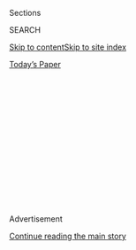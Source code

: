 <div id="app">

<div>

<div>

<div>

<div class="NYTAppHideMasthead css-1q2w90k e1suatyy0">

<div class="section css-ui9rw0 e1suatyy2">

<div class="css-eph4ug er09x8g0">

<div class="css-6n7j50">

</div>

<span class="css-1dv1kvn">Sections</span>

<div class="css-10488qs">

<span class="css-1dv1kvn">SEARCH</span>

</div>

[Skip to content](#site-content)[Skip to site
index](#site-index)

</div>

<div class="css-10698na e1huz5gh0">

</div>

</div>

<div id="masthead-bar-one" class="section hasLinks css-15hmgas e1csuq9d3">

<div class="css-uqyvli e1csuq9d0">

</div>

<div class="css-1uqjmks e1csuq9d1">

</div>

<div class="css-9e9ivx">

[](https://myaccount.nytimes3xbfgragh.onion/auth/login?response_type=cookie&client_id=vi)

</div>

<div class="css-1bvtpon e1csuq9d2">

[Today’s
Paper](https://www.nytimes3xbfgragh.onion/section/todayspaper)

</div>

</div>

</div>

</div>

<div data-aria-hidden="false">

<div id="site-content" data-role="main">

<div>

<div class="css-1aor85t" style="opacity:0.000000001;z-index:-1;visibility:hidden">

<div class="css-1hqnpie">

<div class="css-epjblv">

<span class="css-17xtcya">[Opinion](/section/opinion)</span><span class="css-x15j1o">|</span><span class="css-fwqvlz">The
Democrats Who Rose to the
Moment</span>

</div>

<div class="css-k008qs">

<div class="css-1iwv8en">

<span class="css-18z7m18"></span>

<div>

</div>

</div>

<span class="css-1n6z4y">https://nyti.ms/3aKcpSL</span>

<div class="css-1705lsu">

<div class="css-4xjgmj">

<div class="css-4skfbu" data-role="toolbar" data-aria-label="Social Media Share buttons, Save button, and Comments Panel with current comment count" data-testid="share-tools">

  - 
  - 
  - 
  - 
    
    <div class="css-6n7j50">
    
    </div>

  - 
  - 

</div>

</div>

</div>

</div>

</div>

</div>

<div class="css-13pd83m">

</div>

<div id="top-wrapper" class="css-1sy8kpn">

<div id="top-slug" class="css-l9onyx">

Advertisement

</div>

[Continue reading the main
story](#after-top)

<div class="ad top-wrapper" style="text-align:center;height:100%;display:block;min-height:250px">

<div id="top" class="place-ad" data-position="top" data-size-key="top">

</div>

</div>

<div id="after-top">

</div>

</div>

<div>

<div class="css-v5btjw etb61u70">

<div class="css-v05ibm etb61u71">

[Opinion](/section/opinion)

</div>

</div>

<div id="sponsor-wrapper" class="css-1hyfx7x">

<div id="sponsor-slug" class="css-19vbshk">

Supported by

</div>

[Continue reading the main
story](#after-sponsor)

<div id="sponsor" class="ad sponsor-wrapper" style="text-align:center;height:100%;display:block">

</div>

<div id="after-sponsor">

</div>

</div>

<div class="css-186x18t">

</div>

<div class="css-1vkm6nb ehdk2mb0">

# The Democrats Who Rose to the Moment

</div>

A nation’s soldiers in a time of crisis.

<div class="css-18e8msd">

<div class="css-vp77d3 epjyd6m0">

<div class="css-1p10dcb ey68jwv0" data-aria-hidden="true">

[![David
Brooks](https://static01.graylady3jvrrxbe.onion/images/2018/04/03/opinion/david-brooks/david-brooks-thumbLarge-v2.png
"David Brooks")](https://www.nytimes3xbfgragh.onion/by/david-brooks)

</div>

<div class="css-1baulvz">

By [<span class="css-1baulvz last-byline" itemprop="name">David
Brooks</span>](https://www.nytimes3xbfgragh.onion/by/david-brooks)

<div class="css-8atqhb">

Opinion Columnist

</div>

</div>

</div>

  - Aug. 20,
    2020

  - 
    
    <div class="css-4xjgmj">
    
    <div class="css-d8bdto" data-role="toolbar" data-aria-label="Social Media Share buttons, Save button, and Comments Panel with current comment count" data-testid="share-tools">
    
      - 
      - 
      - 
      - 
        
        <div class="css-6n7j50">
        
        </div>
    
      - 
      - 
    
    </div>
    
    </div>

</div>

<div class="css-79elbk" data-testid="photoviewer-wrapper">

<div class="css-z3e15g" data-testid="photoviewer-wrapper-hidden">

</div>

<div class="css-1a48zt4 ehw59r15" data-testid="photoviewer-children">

![<span class="css-cnj6d5 e1z0qqy90" itemprop="copyrightHolder"><span class="css-1ly73wi e1tej78p0">Credit...</span><span><span>Illustration
by The New York Times; photographs by Democratic National
Convention</span></span></span>](https://static01.graylady3jvrrxbe.onion/images/2020/08/20/opinion/20brooks1/20brooks1-articleLarge.jpg?quality=75&auto=webp&disable=upscale)

</div>

</div>

</div>

<div class="section meteredContent css-1r7ky0e" name="articleBody" itemprop="articleBody">

<div class="css-1fanzo5 StoryBodyCompanionColumn">

<div class="css-53u6y8">

Some people speak from their depths, and some speak from their shallows.
Some speak to make a name in some political game they’re playing. But
others speak from wells of a moral conviction. Their words are not
applause lines; they endure.

Barack Obama spoke at the Democratic convention from his depths. His
speech was not just meant to help the Democrats win an election; it was
to identify a historical crisis and address a spiritual need. The former
law professor spoke from his deep love for our Constitution, the whole
intellectual and moral regime that has been built around it and the way
it is now being betrayed by a self-indulgent narcissist.

His speech was fiercely pro-American and fiercely anti-Trump, showing
that, in fact, to be fiercely pro-American you have to be fiercely
anti-Trump.

But Obama went far beyond the election to address the crisis of national
faith beneath the crisis of politics. He spoke from Philadelphia, site
of our true founding that, as flawed as it was, provided the moral
source that points us toward justice.

</div>

</div>

<div class="css-1fanzo5 StoryBodyCompanionColumn">

<div class="css-53u6y8">

He spoke to all those young people who, having drawn the lessons from
the doleful events of the past few years and from the propaganda of
their high school curriculums, question whether America is so special
after all. Obama held up, by contrast, those generations of
African-Americans who lived under the lash or the threat of the noose
and who had every reason to lose faith in America but who did not lose
faith and instead redoubled their efforts for its salvation.

His speech was not the only act of devotion at the Democratic convention
this week. Bernie Sanders has served his version of socialism for 50
years. For several weeks last winter, it looked as if he would be the
nominee and this convention would be his. That was snatched from him.

But he put his love of country above his dream and laid it all at the
feet of Joe Biden. In his words, you could hear an old man’s awareness
of this crisis of the moment and his surrender of self to the larger
purpose. That was an impressive moral act.

Elizabeth Warren loves her plans, but in her speech you heard not a
wonk’s delight in technocracy, but the emotional power of a thousand
wrenching life stories told to her through tears on the campaign trail —
of mothers defeated by the impossible demands of work and child care, of
young men eviscerated by the self-doubt borne from joblessness. No
politician is as good at translating the arcana of policy to the
language of pain, suffering and relief.

There have been a lot of other speeches, and most of them have been
instantly forgettable — lacking emotional honesty, philosophic depth or
literary grace. I hope that in some future speech Kamala Harris moves
beyond being a historic symbol and opens her heart and mind. Bill
Clinton didn’t need to be there. Jeffrey Epstein’s buddy could have
served himself and his party through a year of silence and penance.

</div>

</div>

<div class="css-1fanzo5 StoryBodyCompanionColumn">

<div class="css-53u6y8">

And then there have been the “regular people.” The virtual convention is
a great equalizer. The people who are usually just members of a cheering
throng are being given more of a chance to tell us about their lives — a
withering illness, the terrors of a drunken husband slashing them in the
night, even just the awesomeness of fried calamari.

When you let actual people speak, what you get is not angry populism —
that TV studio concoction — but hope in the struggle of everyday life.

And this is where I put the Bidens. One way to see Joe Biden is as the
Hubert Humphrey of our day, a party fixture and a conventional pol. But
that’s not quite right. The better way to see Biden is as a regular
person who entered into politics but never quite got the game, who is
goofy, heartfelt, unpolished, undisciplined, incapable of being
manipulative. The way a lot of regular people actually are. Jill in a
classroom. Joe on the train.

Some think Biden isn’t smart enough to handle the complexities of the
presidency, or is too old and has lost a step. But this convention, the
presidency, and life in general, reveal depths or lack of depths.

Don’t underestimate the importance of the depth of Biden’s family
values, the depth of his working-class roots, the fact that he is a
person who did not emerge from the valley of grief with empty hands.
Don’t underestimate the capacities of a person who does not see
populations in the mass, or subjects in some study, but each person one
by one.

When your democracy is in crisis, you don’t need cleverness above all or
dexterity at playing the game. You need someone with the ability to
stick himself down and hold fiercely onto what is precious.

Some young activists give the impression that they invented the struggle
for justice and that everything that came before them is rotten. But the
struggle is as old as America — 1776, 1860, 1965, 1989. Biden offers a
return to normalcy, but in America the struggle is normalcy.

*The Times is committed to publishing* [*a diversity of
letters*](https://www.nytimes3xbfgragh.onion/2019/01/31/opinion/letters/letters-to-editor-new-york-times-women.html)
*to the editor. We’d like to hear what you think about this or any of
our articles. Here are some*
[*tips*](https://help.nytimes3xbfgragh.onion/hc/en-us/articles/115014925288-How-to-submit-a-letter-to-the-editor)*.
And here’s our email:*
[*letters@NYTimes.com*](mailto:letters@NYTimes.com)*.*

*Follow The New York Times Opinion section on*
[*Facebook*](https://www.facebookcorewwwi.onion/nytopinion)*,* [*Twitter
(@NYTopinion)*](http://twitter.com/NYTOpinion) *and*
[*Instagram*](https://www.instagram.com/nytopinion/)*.*

</div>

</div>

</div>

<div>

</div>

<div>

</div>

<div>

</div>

<div>

<div id="bottom-wrapper" class="css-1ede5it">

<div id="bottom-slug" class="css-l9onyx">

Advertisement

</div>

[Continue reading the main
story](#after-bottom)

<div id="bottom" class="ad bottom-wrapper" style="text-align:center;height:100%;display:block;min-height:90px">

</div>

<div id="after-bottom">

</div>

</div>

</div>

</div>

</div>

## Site Index

<div>

</div>

## Site Information Navigation

  - [© <span>2020</span> <span>The New York Times
    Company</span>](https://help.nytimes3xbfgragh.onion/hc/en-us/articles/115014792127-Copyright-notice)

<!-- end list -->

  - [NYTCo](https://www.nytco.com/)
  - [Contact
    Us](https://help.nytimes3xbfgragh.onion/hc/en-us/articles/115015385887-Contact-Us)
  - [Work with us](https://www.nytco.com/careers/)
  - [Advertise](https://nytmediakit.com/)
  - [T Brand Studio](http://www.tbrandstudio.com/)
  - [Your Ad
    Choices](https://www.nytimes3xbfgragh.onion/privacy/cookie-policy#how-do-i-manage-trackers)
  - [Privacy](https://www.nytimes3xbfgragh.onion/privacy)
  - [Terms of
    Service](https://help.nytimes3xbfgragh.onion/hc/en-us/articles/115014893428-Terms-of-service)
  - [Terms of
    Sale](https://help.nytimes3xbfgragh.onion/hc/en-us/articles/115014893968-Terms-of-sale)
  - [Site
    Map](https://spiderbites.nytimes3xbfgragh.onion)
  - [Help](https://help.nytimes3xbfgragh.onion/hc/en-us)
  - [Subscriptions](https://www.nytimes3xbfgragh.onion/subscription?campaignId=37WXW)

</div>

</div>

</div>

</div>
